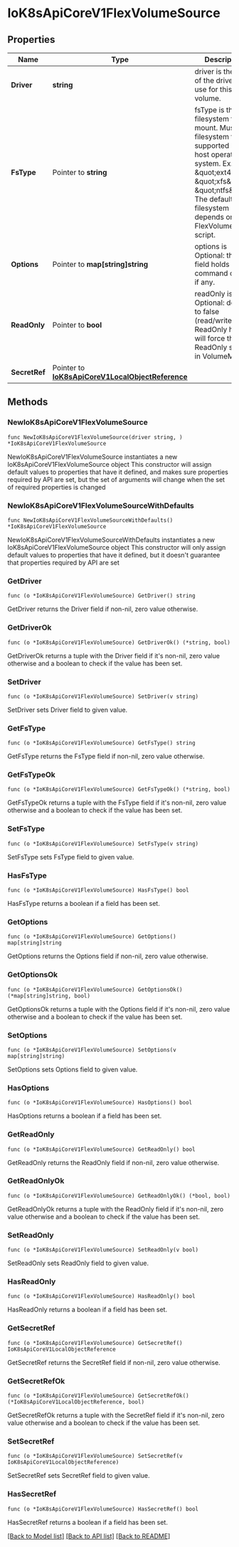 # IoK8sApiCoreV1FlexVolumeSource

## Properties

Name | Type | Description | Notes
------------ | ------------- | ------------- | -------------
**Driver** | **string** | driver is the name of the driver to use for this volume. | 
**FsType** | Pointer to **string** | fsType is the filesystem type to mount. Must be a filesystem type supported by the host operating system. Ex. \&quot;ext4\&quot;, \&quot;xfs\&quot;, \&quot;ntfs\&quot;. The default filesystem depends on FlexVolume script. | [optional] 
**Options** | Pointer to **map[string]string** | options is Optional: this field holds extra command options if any. | [optional] 
**ReadOnly** | Pointer to **bool** | readOnly is Optional: defaults to false (read/write). ReadOnly here will force the ReadOnly setting in VolumeMounts. | [optional] 
**SecretRef** | Pointer to [**IoK8sApiCoreV1LocalObjectReference**](IoK8sApiCoreV1LocalObjectReference.md) |  | [optional] 

## Methods

### NewIoK8sApiCoreV1FlexVolumeSource

`func NewIoK8sApiCoreV1FlexVolumeSource(driver string, ) *IoK8sApiCoreV1FlexVolumeSource`

NewIoK8sApiCoreV1FlexVolumeSource instantiates a new IoK8sApiCoreV1FlexVolumeSource object
This constructor will assign default values to properties that have it defined,
and makes sure properties required by API are set, but the set of arguments
will change when the set of required properties is changed

### NewIoK8sApiCoreV1FlexVolumeSourceWithDefaults

`func NewIoK8sApiCoreV1FlexVolumeSourceWithDefaults() *IoK8sApiCoreV1FlexVolumeSource`

NewIoK8sApiCoreV1FlexVolumeSourceWithDefaults instantiates a new IoK8sApiCoreV1FlexVolumeSource object
This constructor will only assign default values to properties that have it defined,
but it doesn't guarantee that properties required by API are set

### GetDriver

`func (o *IoK8sApiCoreV1FlexVolumeSource) GetDriver() string`

GetDriver returns the Driver field if non-nil, zero value otherwise.

### GetDriverOk

`func (o *IoK8sApiCoreV1FlexVolumeSource) GetDriverOk() (*string, bool)`

GetDriverOk returns a tuple with the Driver field if it's non-nil, zero value otherwise
and a boolean to check if the value has been set.

### SetDriver

`func (o *IoK8sApiCoreV1FlexVolumeSource) SetDriver(v string)`

SetDriver sets Driver field to given value.


### GetFsType

`func (o *IoK8sApiCoreV1FlexVolumeSource) GetFsType() string`

GetFsType returns the FsType field if non-nil, zero value otherwise.

### GetFsTypeOk

`func (o *IoK8sApiCoreV1FlexVolumeSource) GetFsTypeOk() (*string, bool)`

GetFsTypeOk returns a tuple with the FsType field if it's non-nil, zero value otherwise
and a boolean to check if the value has been set.

### SetFsType

`func (o *IoK8sApiCoreV1FlexVolumeSource) SetFsType(v string)`

SetFsType sets FsType field to given value.

### HasFsType

`func (o *IoK8sApiCoreV1FlexVolumeSource) HasFsType() bool`

HasFsType returns a boolean if a field has been set.

### GetOptions

`func (o *IoK8sApiCoreV1FlexVolumeSource) GetOptions() map[string]string`

GetOptions returns the Options field if non-nil, zero value otherwise.

### GetOptionsOk

`func (o *IoK8sApiCoreV1FlexVolumeSource) GetOptionsOk() (*map[string]string, bool)`

GetOptionsOk returns a tuple with the Options field if it's non-nil, zero value otherwise
and a boolean to check if the value has been set.

### SetOptions

`func (o *IoK8sApiCoreV1FlexVolumeSource) SetOptions(v map[string]string)`

SetOptions sets Options field to given value.

### HasOptions

`func (o *IoK8sApiCoreV1FlexVolumeSource) HasOptions() bool`

HasOptions returns a boolean if a field has been set.

### GetReadOnly

`func (o *IoK8sApiCoreV1FlexVolumeSource) GetReadOnly() bool`

GetReadOnly returns the ReadOnly field if non-nil, zero value otherwise.

### GetReadOnlyOk

`func (o *IoK8sApiCoreV1FlexVolumeSource) GetReadOnlyOk() (*bool, bool)`

GetReadOnlyOk returns a tuple with the ReadOnly field if it's non-nil, zero value otherwise
and a boolean to check if the value has been set.

### SetReadOnly

`func (o *IoK8sApiCoreV1FlexVolumeSource) SetReadOnly(v bool)`

SetReadOnly sets ReadOnly field to given value.

### HasReadOnly

`func (o *IoK8sApiCoreV1FlexVolumeSource) HasReadOnly() bool`

HasReadOnly returns a boolean if a field has been set.

### GetSecretRef

`func (o *IoK8sApiCoreV1FlexVolumeSource) GetSecretRef() IoK8sApiCoreV1LocalObjectReference`

GetSecretRef returns the SecretRef field if non-nil, zero value otherwise.

### GetSecretRefOk

`func (o *IoK8sApiCoreV1FlexVolumeSource) GetSecretRefOk() (*IoK8sApiCoreV1LocalObjectReference, bool)`

GetSecretRefOk returns a tuple with the SecretRef field if it's non-nil, zero value otherwise
and a boolean to check if the value has been set.

### SetSecretRef

`func (o *IoK8sApiCoreV1FlexVolumeSource) SetSecretRef(v IoK8sApiCoreV1LocalObjectReference)`

SetSecretRef sets SecretRef field to given value.

### HasSecretRef

`func (o *IoK8sApiCoreV1FlexVolumeSource) HasSecretRef() bool`

HasSecretRef returns a boolean if a field has been set.


[[Back to Model list]](../README.md#documentation-for-models) [[Back to API list]](../README.md#documentation-for-api-endpoints) [[Back to README]](../README.md)


